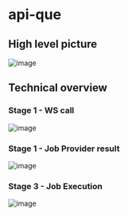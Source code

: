 # api-que

## High level picture
![image](https://user-images.githubusercontent.com/76183614/150941452-df1292a3-626d-484a-97df-63e3bc565f64.png)

## Technical overview
### Stage 1 - WS call		
![image](https://user-images.githubusercontent.com/76183614/150940439-d9124e1e-635f-42eb-a8d5-da60439540af.png)

### Stage 1 - Job Provider result
![image](https://user-images.githubusercontent.com/76183614/150940510-da5d9bda-cdca-4a71-bcb5-cabb65e03148.png)

### Stage 3 - Job Execution
![image](https://user-images.githubusercontent.com/76183614/150940864-a1b58de0-9dc0-464c-8bf1-14386b9d3313.png)
